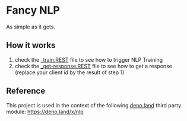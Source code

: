 # Fancy NLP

As simple as it gets.

## How it works
1. check the [_train.REST](https://github.com/fancy-flashcard/fancy-nlp/blob/master/_train.REST) file to see how to trigger NLP Training
2. check the [_get-response.REST](https://github.com/fancy-flashcard/fancy-nlp/blob/master/_train.REST) file to see how to get a response (replace your client id by the result of step 1)

## Reference
This project is used in the context of the following [deno.land](https://deno.land) third party module: https://deno.land/x/nlp